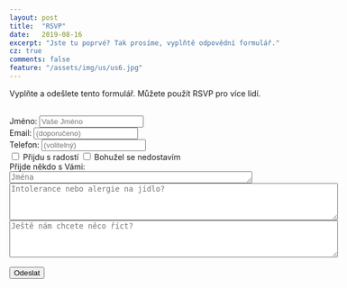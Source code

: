 ```yaml
---
layout: post
title:  "RSVP"
date:   2019-08-16
excerpt: "Jste tu poprvé? Tak prosíme, vyplňtě odpovědní formulář."
cz: true
comments: false
feature: "/assets/img/us/us6.jpg"
---
```


Vyplňte a odešlete tento formulář. Můžete použít RSVP pro více lidí.

<br/>
<form action="http://getsimpleform.com/messages?form_api_token=e184e367746131b0bf2461bad87f8cd4" method="post">
<label for='name'>Jméno:       </label><input type='text' id='name' name='name' placeholder='Vaše Jméno'/><br/>
<label for='email'>Email: </label><input type='text' id='email' name='email' placeholder='(doporučeno)'/><br/>
<label for='phone'>Telefon: </label><input type='text' id='phone' name='phone' placeholder='(volitelný)'/><br/>
<div class="checkbox"><label><input type="checkbox" name='response' value='Yes'>  Přijdu s radostí
<input type="checkbox" name='response2' value='No'>  Bohužel se nedostavím <br/></label></div>
Přijde někdo s Vámi:  <textarea id='names' name='names' placeholder='Jména' rows='1' cols='51'></textarea><br/>
<textarea id='food' name='food' placeholder='Intolerance nebo alergie na jídlo?' rows='4' cols='70'></textarea><br/>
<textarea id='message' name='message' placeholder='Ještě nám chcete něco říct?' rows='4' cols='70'></textarea><br/><br/>
<input type='submit' value='Odeslat'/>
<input type="hidden" name="redirect_to" value="https://helena-benoit.github.io//thanks-cz/"/>	
</form>
